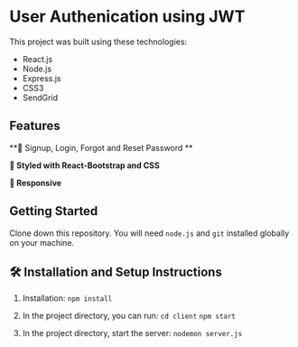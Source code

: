 # User Authenication using JWT

This project was built using these technologies: 
- React.js
- Node.js
- Express.js
- CSS3
- SendGrid

## Features

**📖 Signup, Login, Forgot and Reset Password **

**🎨 Styled with React-Bootstrap and CSS**

**📱 Responsive**

## Getting Started

Clone down this repository. You will need `node.js` and `git` installed globally on your machine.

## 🛠 Installation and Setup Instructions

1. Installation: `npm install`

2. In the project directory, you can run: 
`cd client`
`npm start`

3. In the project directory, start the server: 
`nodemon server.js`
